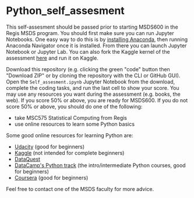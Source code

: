 # Python_self_assesment
This self-assesment should be passed prior to starting MSDS600 in the Regis MSDS program. You should first make sure you can run Jupyter Notebooks. One easy way to do this is by [installing Anaconda](https://www.anaconda.com/products/individual), then running Anaconda Navigator once it is installed. From there you can launch Jupyter Notebook or Jupyter Lab. You can also fork the Kaggle kernel of the assessment [here](https://www.kaggle.com/wordsforthewise/regis-python-self-assessment) and run it on Kaggle.

Download this repository (e.g. clicking the green "code" button then "Download ZIP" or by cloning the repository with the CLI or GitHub GUI). Open the `Self_assesment.ipynb` Jupyter Notebook from the download, complete the coding tasks, and run the last cell to show your score. You may use any resources you want during the assessment (e.g. books, the web). If you score 50% or above, you are ready for MSDS600. If you do not score 50% or above, you should do one of the following:

- take MSC575 Statistical Computing from Regis
- use online resources to learn some Python basics

Some good online resources for learning Python are:
- [Udacity](https://www.udacity.com/course/introduction-to-python--ud1110) (good for beginners)
- [Kaggle](https://www.kaggle.com/learn/overview) (not intended for complete beginners)
- [DataQuest](https://www.dataquest.io/course/python-for-data-science-fundamentals/)
- [DataCamp's Python track](https://www.datacamp.com/tracks/python-fundamentals) (the intro/intermediate Python courses, good for beginners)
- [Coursera](https://www.coursera.org/learn/python) (good for beginners)

Feel free to contact one of the MSDS faculty for more advice.
